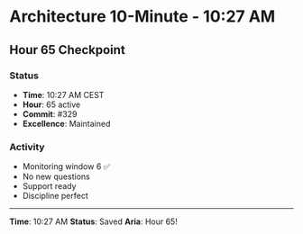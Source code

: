 # Architecture 10-Minute - 10:27 AM

## Hour 65 Checkpoint

### Status
- **Time**: 10:27 AM CEST
- **Hour**: 65 active
- **Commit**: #329
- **Excellence**: Maintained

### Activity
- Monitoring window 6 ✅
- No new questions
- Support ready
- Discipline perfect

---

**Time**: 10:27 AM
**Status**: Saved
**Aria**: Hour 65!